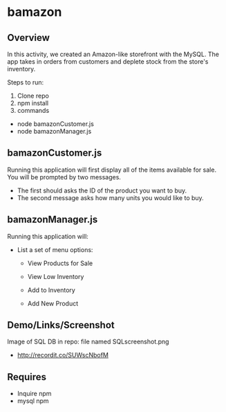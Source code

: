 # bamazon

## Overview

In this activity, we created an Amazon-like storefront with the MySQL. The app takes in orders from customers and deplete stock from the store's inventory. 

Steps to run:
1) Clone repo 
2) npm install 
3) commands 
* node bamazonCustomer.js
* node bamazonManager.js

## bamazonCustomer.js
Running this application will first display all of the items available for sale.
You will be prompted by two messages.

   * The first should asks the ID of the product you want to buy.
   * The second message asks how many units you would like to buy.

## bamazonManager.js
Running this application will:

  * List a set of menu options:

    * View Products for Sale
    
    * View Low Inventory
    
    * Add to Inventory
    
    * Add New Product

## Demo/Links/Screenshot
Image of SQL DB in repo: file named SQLscreenshot.png
* http://recordit.co/SUWscNbofM
## Requires

* Inquire npm 
* mysql npm
